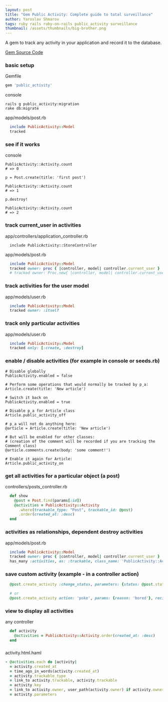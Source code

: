 ```yaml
---
layout: post
title: "Gem Public Activity: Complete guide to total surveillance"
author: Yaroslav Shmarov
tags: ruby rails ruby-on-rails public_activity surveillance
thumbnail: /assets/thumbnails/big-brother.png
---
```


A gem to track any activity in your application and record it to the database.

[Gem Source Code](https://github.com/chaps-io/public_activity)

### basic setup

Gemfile

```ruby
gem 'public_activity'
```

console

```
rails g public_activity:migration
rake db:migrate
```

app/models/post.rb

```ruby
  include PublicActivity::Model
  tracked
```

### see if it works

console

```
PublicActivity::Activity.count
# => 0

p = Post.create(title: 'first post')

PublicActivity::Activity.count
# => 1

p.destroy!

PublicActivity::Activity.count
# => 2
```

### track current_user in activities

app/controllers/application_controller.rb

```
  include PublicActivity::StoreController 
```

app/models/post.rb

```ruby
  include PublicActivity::Model
  tracked owner: proc { |controller, model| controller.current_user }
  # tracked owner: Proc.new{ |controller, model| controller.current_user }
```

### track activities for the user model

app/models/user.rb
```ruby
  include PublicActivity::Model
  tracked owner: :itself
```


### track only particular activities

app/models/user.rb
```ruby
  include PublicActivity::Model
  tracked only: [:create, :destroy]
```

### enable / disable activities (for example in console or seeds.rb)

```
# Disable globally
PublicActivity.enabled = false

# Perform some operations that would normally be tracked by p_a:
Article.create(title: 'New article')

# Switch it back on
PublicActivity.enabled = true

# Disable p_a for Article class
Article.public_activity_off

# p_a will not do anything here:
@article = Article.create(title: 'New article')

# But will be enabled for other classes:
# (creation of the comment will be recorded if you are tracking the Comment class)
@article.comments.create(body: 'some comment!') 

# Enable it again for Article:
Article.public_activity_on
```

### get all activities for a particular object (a post)

controllers/posts_controller.rb
```ruby
  def show
    @post = Post.find(params[:id])
    @activities = PublicActivity::Activity
      .where(trackable_type: "Post", trackable_id: @post)
      .order(created_at: :desc)
  end
```

### activities as relationships, dependent destroy activities

app/models/post.rb

```ruby
  include PublicActivity::Model
  tracked owner: proc { |controller, model| controller.current_user }
  has_many :activities, as: :trackable, class_name: 'PublicActivity::Activity', dependent: :destroy
```

### save custom activity (example - in a controller action)

```ruby
  @post.create_activity :change_status, parameters: {status: @post.status}

  # or
  @post.create_activity action: 'poke', params: {reason: 'bored'}, recipient: @friend, owner: @user
```

### view to display all activities

any controller
```ruby
  def activity
    @activities = PublicActivity::Activity.order(created_at: :desc)
  end
```

###

activity.html.haml
```ruby
- @activities.each do |activity|
  = activity.created_at
  = time_ago_in_words(activity.created_at)
  = activity.trackable_type
  = link_to activity.trackable, activity.trackable
  = activity.key
  = link_to activity.owner, user_path(activity.owner) if activity.owner.present?
  = activity.parameters
```
